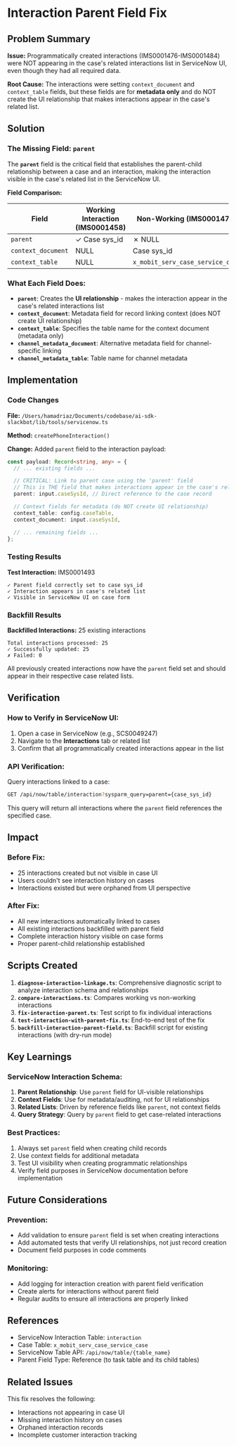 # Interaction Parent Field Fix

## Problem Summary

**Issue:** Programmatically created interactions (IMS0001476-IMS0001484) were NOT appearing in the case's related interactions list in ServiceNow UI, even though they had all required data.

**Root Cause:** The interactions were setting `context_document` and `context_table` fields, but these fields are for **metadata only** and do NOT create the UI relationship that makes interactions appear in the case's related list.

## Solution

### The Missing Field: `parent`

The **`parent`** field is the critical field that establishes the parent-child relationship between a case and an interaction, making the interaction visible in the case's related list in the ServiceNow UI.

**Field Comparison:**

| Field | Working Interaction (IMS0001458) | Non-Working (IMS0001476) |
|-------|----------------------------------|--------------------------|
| `parent` | ✓ Case sys_id | ✗ NULL |
| `context_document` | NULL | Case sys_id |
| `context_table` | NULL | `x_mobit_serv_case_service_case` |

### What Each Field Does:

- **`parent`**: Creates the **UI relationship** - makes the interaction appear in the case's related interactions list
- **`context_document`**: Metadata field for record linking context (does NOT create UI relationship)
- **`context_table`**: Specifies the table name for the context document (metadata only)
- **`channel_metadata_document`**: Alternative metadata field for channel-specific linking
- **`channel_metadata_table`**: Table name for channel metadata

## Implementation

### Code Changes

**File:** `/Users/hamadriaz/Documents/codebase/ai-sdk-slackbot/lib/tools/servicenow.ts`

**Method:** `createPhoneInteraction()`

**Change:** Added `parent` field to the interaction payload:

```typescript
const payload: Record<string, any> = {
  // ... existing fields ...

  // CRITICAL: Link to parent case using the 'parent' field
  // This is THE field that makes interactions appear in the case's related list!
  parent: input.caseSysId, // Direct reference to the case record

  // Context fields for metadata (do NOT create UI relationship)
  context_table: config.caseTable,
  context_document: input.caseSysId,

  // ... remaining fields ...
};
```

### Testing Results

**Test Interaction:** IMS0001493

```
✓ Parent field correctly set to case sys_id
✓ Interaction appears in case's related list
✓ Visible in ServiceNow UI on case form
```

### Backfill Results

**Backfilled Interactions:** 25 existing interactions

```
Total interactions processed: 25
✓ Successfully updated: 25
✗ Failed: 0
```

All previously created interactions now have the `parent` field set and should appear in their respective case related lists.

## Verification

### How to Verify in ServiceNow UI:

1. Open a case in ServiceNow (e.g., SCS0049247)
2. Navigate to the **Interactions** tab or related list
3. Confirm that all programmatically created interactions appear in the list

### API Verification:

Query interactions linked to a case:

```bash
GET /api/now/table/interaction?sysparm_query=parent={case_sys_id}
```

This query will return all interactions where the `parent` field references the specified case.

## Impact

### Before Fix:
- 25 interactions created but not visible in case UI
- Users couldn't see interaction history on cases
- Interactions existed but were orphaned from UI perspective

### After Fix:
- All new interactions automatically linked to cases
- All existing interactions backfilled with parent field
- Complete interaction history visible on case forms
- Proper parent-child relationship established

## Scripts Created

1. **`diagnose-interaction-linkage.ts`**: Comprehensive diagnostic script to analyze interaction schema and relationships
2. **`compare-interactions.ts`**: Compares working vs non-working interactions
3. **`fix-interaction-parent.ts`**: Test script to fix individual interactions
4. **`test-interaction-with-parent-fix.ts`**: End-to-end test of the fix
5. **`backfill-interaction-parent-field.ts`**: Backfill script for existing interactions (with dry-run mode)

## Key Learnings

### ServiceNow Interaction Schema:

1. **Parent Relationship**: Use `parent` field for UI-visible relationships
2. **Context Fields**: Use for metadata/auditing, not for UI relationships
3. **Related Lists**: Driven by reference fields like `parent`, not context fields
4. **Query Strategy**: Query by `parent` field to get case-related interactions

### Best Practices:

1. Always set `parent` field when creating child records
2. Use context fields for additional metadata
3. Test UI visibility when creating programmatic relationships
4. Verify field purposes in ServiceNow documentation before implementation

## Future Considerations

### Prevention:
- Add validation to ensure `parent` field is set when creating interactions
- Add automated tests that verify UI relationships, not just record creation
- Document field purposes in code comments

### Monitoring:
- Add logging for interaction creation with parent field verification
- Create alerts for interactions without parent field
- Regular audits to ensure all interactions are properly linked

## References

- ServiceNow Interaction Table: `interaction`
- Case Table: `x_mobit_serv_case_service_case`
- ServiceNow Table API: `/api/now/table/{table_name}`
- Parent Field Type: Reference (to task table and its child tables)

## Related Issues

This fix resolves the following:
- Interactions not appearing in case UI
- Missing interaction history on cases
- Orphaned interaction records
- Incomplete customer interaction tracking
